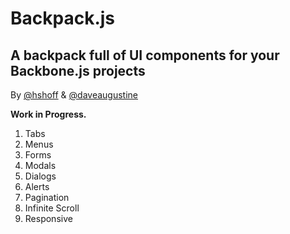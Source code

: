 # Backpack.js
## A backpack full of UI components for your Backbone.js projects
 
By [@hshoff](http://www.twitter.com/hshoff) & [@daveaugustine](http://www.twitter.com/daveaugustine)

**Work in Progress.**

1. Tabs
1. Menus
1. Forms
1. Modals
1. Dialogs
1. Alerts
1. Pagination
1. Infinite Scroll
1. Responsive